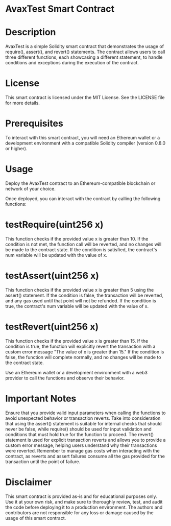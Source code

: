 
# AvaxTest Smart Contract
# Description
AvaxTest is a simple Solidity smart contract that demonstrates the usage of require(), assert(), and revert() statements. The contract allows users to call three different functions, each showcasing a different statement, to handle conditions and exceptions during the execution of the contract.

# License
This smart contract is licensed under the MIT License. See the LICENSE file for more details.

# Prerequisites
To interact with this smart contract, you will need an Ethereum wallet or a development environment with a compatible Solidity compiler (version 0.8.0 or higher).

# Usage
Deploy the AvaxTest contract to an Ethereum-compatible blockchain or network of your choice.

Once deployed, you can interact with the contract by calling the following functions:

# testRequire(uint256 x)
This function checks if the provided value x is greater than 10. If the condition is not met, the function call will be reverted, and no changes will be made to the contract state. If the condition is satisfied, the contract's num variable will be updated with the value of x.

# testAssert(uint256 x)
This function checks if the provided value x is greater than 5 using the assert() statement. If the condition is false, the transaction will be reverted, and any gas used until that point will not be refunded. If the condition is true, the contract's num variable will be updated with the value of x.

# testRevert(uint256 x)
This function checks if the provided value x is greater than 15. If the condition is true, the function will explicitly revert the transaction with a custom error message "The value of x is greater than 15." If the condition is false, the function will complete normally, and no changes will be made to the contract state.

Use an Ethereum wallet or a development environment with a web3 provider to call the functions and observe their behavior.

# Important Notes
Ensure that you provide valid input parameters when calling the functions to avoid unexpected behavior or transaction reverts.
Take into consideration that using the assert() statement is suitable for internal checks that should never be false, while require() should be used for input validation and conditions that must hold true for the function to proceed.
The revert() statement is used for explicit transaction reverts and allows you to provide a custom error message, helping users understand why their transactions were reverted.
Remember to manage gas costs when interacting with the contract, as reverts and assert failures consume all the gas provided for the transaction until the point of failure.

# Disclaimer
This smart contract is provided as-is and for educational purposes only. Use it at your own risk, and make sure to thoroughly review, test, and audit the code before deploying it to a production environment. The authors and contributors are not responsible for any loss or damage caused by the usage of this smart contract.